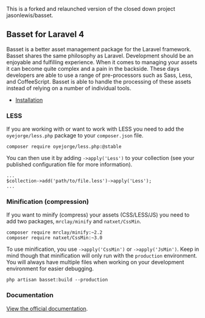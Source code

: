 This is a forked and relaunched version of the closed down project jasonlewis/basset.

## Basset for Laravel 4

Basset is a better asset management package for the Laravel framework. Basset shares the same philosophy as Laravel. Development should be an enjoyable and fulfilling experience. When it comes to managing your assets it can become quite complex and a pain in the backside. These days developers are able to use a range of pre-processors such as Sass, Less, and CoffeeScript. Basset is able to handle the processing of these assets instead of relying on a number of individual tools.

- [Installation](https://github.com/Marwelln/basset/wiki/Installation)


### LESS

If you are working with or want to work with LESS you need to add the `oyejorge/less.php` package to your `composer.json` file.

~~~
composer require oyejorge/less.php:@stable
~~~

You can then use it by adding `->apply('Less')` to your collection (see your published configuration file for more information).

~~~
...
$collection->add('path/to/file.less')->apply('Less');
...
~~~

### Minification (compression)

If you want to minify (compress) your assets (CSS/LESS/JS) you need to add two packages, `mrclay/minify` and `natxet/CssMin`.

~~~
composer require mrclay/minify:~2.2
composer require natxet/CssMin:~3.0
~~~

To use minification, you use `->apply('CssMin')` or `->apply('JsMin')`. Keep in mind though that minification will only run with the `production` environment. You will always have multiple files when working on your development environment for easier debugging.

~~~
php artisan basset:build --production
~~~

### Documentation

[View the official documentation](http://jasonlewis.me/code/basset/4.0).
